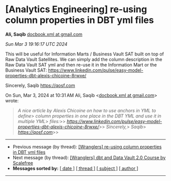 









[Analytics Engineering] re-using column properties in DBT yml files
===================================================================


**Ali, Saqib**
[docbook.xml at gmail.com](mailto:wranglers%40analyticsengineering.net?Subject=Re%3A%20%5BWranglers%5D%20re-using%20column%20properties%20in%20DBT%20yml%20files&In-Reply-To=%3CCABDm0O_T%2BiUA90Eg61%2B7991bOXECt9DxUOin1R9Y_%3DMYFhzqiA%40mail.gmail.com%3E "[Wranglers] re-using column properties in DBT yml files")   

*Sun Mar 3 19:16:17 UTC 2024*  

This will be useful for Information Marts / Business Vault SAT built on top
of Raw Data Vault Satellites. We can simply add the column description in
the Raw Data Vault SAT yml and then re-use it in the Information Mart or
the Business Vault SAT:
<https://www.linkedin.com/pulse/easy-model-properties-dbt-alexis-chicoine-8rwxe/>

Sincerely,
Saqib
<https://qosf.com>



On Sun, Mar 3, 2024 at 10:31 AM Ali, Saqib <[docbook.xml at gmail.com](https://analyticsengineering.net/mailman/listinfo/wranglers)> wrote:

> *A nice article by Alexis Chicoine on how to use anchors in YML to define*> *column properties in one place in the DBT YML and use it in multiple YML*> *files:*>> *<https://www.linkedin.com/pulse/easy-model-properties-dbt-alexis-chicoine-8rwxe/>*>> *Sincerely,*> *Saqib*> *<https://qosf.com>*>>  
  




---


* Previous message (by thread): [[Wranglers] re-using column properties in DBT yml files](000001.html)
* Next message (by thread): [[Wranglers] dbt and Data Vault 2.0 Course by Scalefree](000003.html)
* **Messages sorted by:**
[[ date ]](date.html#2)
[[ thread ]](thread.html#2)
[[ subject ]](subject.html#2)
[[ author ]](author.html#2)




---


  




